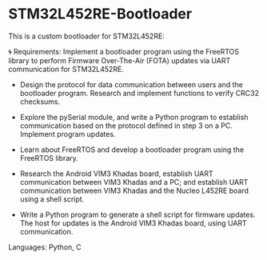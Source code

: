 # STM32L452RE-Bootloader
This is a custom bootloader for STM32L452RE:

🌀 Requirements: Implement a bootloader program using the FreeRTOS library to perform Firmware Over-The-Air (FOTA) updates via UART communication for STM32L452RE.

- Design the protocol for data communication between users and the bootloader program. Research and implement functions to verify CRC32 checksums.

- Explore the pySerial module, and write a Python program to establish communication based on the protocol defined in step 3 on a PC. Implement program updates.

- Learn about FreeRTOS and develop a bootloader program using the FreeRTOS library.

- Research the Android VIM3 Khadas board, establish UART communication between VIM3 Khadas and a PC; and establish UART communication between VIM3 Khadas and the Nucleo L452RE board using a shell script.

- Write a Python program to generate a shell script for firmware updates. The host for updates is the Android VIM3 Khadas board, using UART communication.

Languages: Python, C
